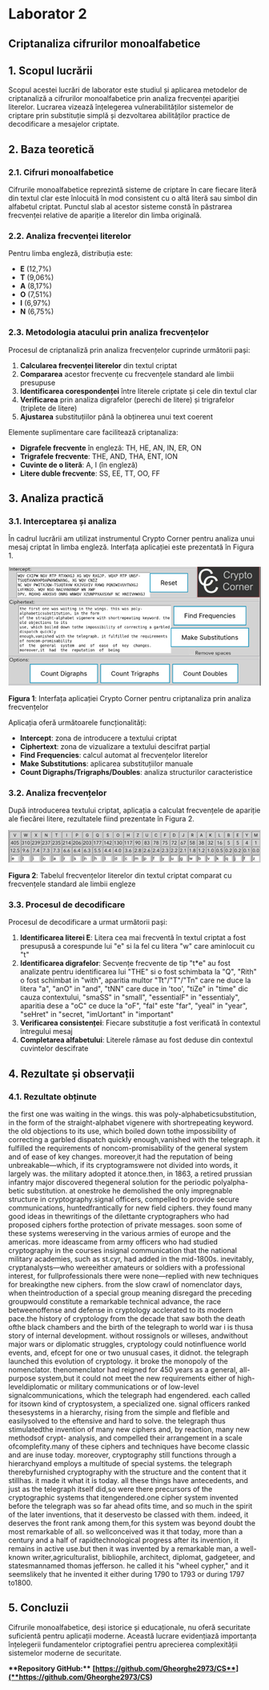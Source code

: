 # Laborator 2

## Criptanaliza cifrurilor monoalfabetice

## 1. Scopul lucrării

Scopul acestei lucrări de laborator este studiul și aplicarea metodelor de criptanaliză a cifrurilor monoalfabetice prin analiza frecvenței apariției literelor. Lucrarea vizează înțelegerea vulnerabilităților sistemelor de criptare prin substituție simplă și dezvoltarea abilităților practice de decodificare a mesajelor criptate.

## 2. Baza teoretică

### 2.1. Cifruri monoalfabetice

Cifrurile monoalfabetice reprezintă sisteme de criptare în care fiecare literă din textul clar este înlocuită în mod consistent cu o altă literă sau simbol din alfabetul criptat. Punctul slab al acestor sisteme constă în păstrarea frecvenței relative de apariție a literelor din limba originală.

### 2.2. Analiza frecvenței literelor

Pentru limba engleză, distribuția este:

- **E** (12,7%)
- **T** (9,06%)
- **A** (8,17%)
- **O** (7,51%)
- **I** (6,97%)
- **N** (6,75%)

### 2.3. Metodologia atacului prin analiza frecvențelor

Procesul de criptanaliză prin analiza frecvențelor cuprinde următorii pași:

1. **Calcularea frecvenței literelor** din textul criptat
2. **Compararea** acestor frecvențe cu frecvențele standard ale limbii presupuse
3. **Identificarea corespondenței** între literele criptate și cele din textul clar
4. **Verificarea** prin analiza digrafelor (perechi de litere) și trigrafelor (triplete de litere)
5. **Ajustarea** substituțiilor până la obținerea unui text coerent

Elemente suplimentare care facilitează criptanaliza:

- **Digrafele frecvente** în engleză: TH, HE, AN, IN, ER, ON
- **Trigrafele frecvente**: THE, AND, THA, ENT, ION
- **Cuvinte de o literă**: A, I (în engleză)
- **Litere duble frecvente**: SS, EE, TT, OO, FF

## 3. Analiza practică

### 3.1. Interceptarea și analiza

În cadrul lucrării am utilizat instrumentul Crypto Corner pentru analiza unui mesaj criptat în limba engleză. Interfața aplicației este prezentată în Figura 1.

![Interfața Crypto Corner](crypto.png)

**Figura 1**: Interfața aplicației Crypto Corner pentru criptanaliza prin analiza frecvențelor

Aplicația oferă următoarele funcționalități:

- **Intercept**: zona de introducere a textului criptat
- **Ciphertext**: zona de vizualizare a textului descifrat parțial
- **Find Frequencies**: calcul automat al frecvențelor literelor
- **Make Substitutions**: aplicarea substituțiilor manuale
- **Count Digraphs/Trigraphs/Doubles**: analiza structurilor caracteristice

### 3.2. Analiza frecvențelor

După introducerea textului criptat, aplicația a calculat frecvențele de apariție ale fiecărei litere, rezultatele fiind prezentate în Figura 2.

![Tabelul frecvențelor](frequency.png)

**Figura 2**: Tabelul frecvențelor literelor din textul criptat comparat cu frecvențele standard ale limbii engleze

### 3.3. Procesul de decodificare

Procesul de decodificare a urmat următorii pași:

1. **Identificarea literei E**: Litera cea mai frecventă în textul criptat a fost presupusă a corespunde lui "e" si la fel cu litera "w" care aminlocuit cu "t"
2. **Identificarea digrafelor**: Secvențe frecvente de tip "t*e" au fost analizate pentru identificarea lui "THE" si o fost schimbata la "Q", "Rith" o fost schimbat in "with", aparitia multor "Tt"/"T"/"Tn" care ne duce la litera "a", "anO" in "and", "tNN" care duce in 'too', "tiZe" in "time" dic cauza contextului, "smaSS" in "small", "essentialF" in "essentialy"\,  aparitia dese a "oC" ce duce la "oF", "faI" este "far", "yeaI" in "year", "seHret" in "secret, "imUortant" in "important"
3. **Verificarea consistenței**: Fiecare substituție a fost verificată în contextul întregului mesaj
4. **Completarea alfabetului**: Literele rămase au fost deduse din contextul cuvintelor descifrate

## 4. Rezultate și observații

### 4.1. Rezultate obținute

the first one was waiting in the wings. this was poly-alphabeticsubstitution, in the form
of the straight-alphabet vigenere with shortrepeating keyword. the old objections to its
use, which boiled down tothe impossibility of correcting a garbled dispatch quickly
enough,vanished with the telegraph. it fulfilled the requirements of noncom-promisability
of  the  general  system  and  of  ease  of  key  changes.  moreover,it  had  the  reputation  of  being
unbreakable—which, if its cryptogramswere not divided into words, it largely was. the military
adopted  it  atonce.then,  in  1863,  a  retired  prussian  infantry  major  discovered  thegeneral
solution for the periodic polyalpha-betic substitution. at onestroke he demolished the
only impregnable structure in cryptography.signal officers, compelled to provide secure
communications,  huntedfrantically  for  new  field  ciphers.  they  found  many  good  ideas  in
thewritings  of  the  dilettante  cryptographers  who  had  proposed  ciphers  forthe  protection
of private messages. soon some of these systems wereserving in the various armies of europe
and the americas. more ideascame from army officers who had studied cryptography in the courses
insignal communication that the national military academies, such as st.cyr, had added in the
mid-1800s. inevitably, cryptanalysts—who wereeither amateurs or soldiers with a professional
interest, for fullprofessionals there were none—replied with new techniques for breakingthe
new ciphers. from the slow crawl of nomenclator days, when theintroduction of a special group
meaning disregard the preceding groupwould constitute a remarkable technical advance, the race
betweenoffense  and  defense  in  cryptology  acclerated  to  its  modern  pace.the  history  of
cryptology from the decade that saw both the death ofthe black chambers and the birth of the
telegraph  to  world  war  i  is  thusa  story  of  internal  development.  without  rossignols  or
willeses, andwithout major wars or diplomatic struggles, cryptology could notinfluence world
events,  and,  efcept  for  one  or  two  unusual  cases,  it  didnot.  the  telegraph  launched  this
evolution  of  cryptology.  it  broke  the  monopoly  of  the  nomenclator.  thenomenclator  had
reigned for 450 years as a general, all-purpose system,but it could not meet the new requirements
either of high-leveldiplomatic or military communications or of low-level
signalcommunications,  which  the  telegraph  had  engendered.  each  called  for  itsown  kind  of
cryptosystem, a specialized one. signal officers ranked thesesystems in a hierarchy, rising from
the simple and flefible and easilysolved to the eftensive and hard to solve. the telegraph
thus stimulatedthe invention of many new ciphers and, by reaction, many new methodsof crypt-
analysis,  and  compelled  their  arrangement  in  a  scale  ofcomplefity.many  of  these  ciphers  and
techniques  have  become  classic  and  are  inuse  today.  moreover,  cryptography  still  functions
through a hierarchyand employs a multitude of special systems. the telegraph therebyfurnished
cryptography with the structure and the content that it stillhas. it made it what it is
today. all these things have antecedents, and just as the telegraph itself did,so were there
precursors  of  the  cryptographic  systems  that  itengendered.one  cipher  system  invented
before  the  telegraph  was  so  far  ahead  ofits  time,  and  so  much  in  the  spirit  of  the  later
inventions, that it deservesto be classed with them. indeed, it deserves the front rank
among them,for this system was beyond doubt the most remarkable of all. so wellconceived was it
that today, more than a century and a half of rapidtechnological progress after its invention,
it remains in active use.but then it was invented by a remarkable man, a well-known
writer,agriculturalist, bibliophile, architect, diplomat, gadgeteer, and statesmannamed
thomas jefferson. he called it his "wheel cypher," and it seemslikely that he invented it
either during 1790 to 1793 or during 1797 to1800.

## 5. Concluzii

Cifrurile monoalfabetice, deși istorice și educaționale, nu oferă securitate suficientă pentru aplicații moderne. Această lucrare evidențiază importanța înțelegerii fundamentelor criptografiei pentru aprecierea complexității sistemelor moderne de securitate.

**\*\***Repository GitHub:**\*\*** **[**https://github.com/Gheorghe2973/CS**](**https://github.com/Gheorghe2973/CS**)**
